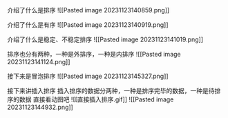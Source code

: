 介绍了什么是排序
![[Pasted image 20231123140859.png]]

介绍了什么是有序
![[Pasted image 20231123140919.png]]

介绍了什么是稳定、不稳定排序
![[Pasted image 20231123141019.png]]

排序也分有两种，一种是外排序，一种是内排序
![[Pasted image 20231123141124.png]]

接下来是冒泡排序
![[Pasted image 20231123145327.png]]

接下来讲插入排序
插入排序的数据分两种，一种是排序完毕的数据，一种是待排序的数据
直接看动图吧
![[直接插入排序.gif]]
![[Pasted image 20231123144932.png]]
